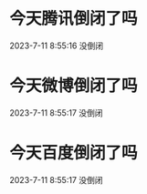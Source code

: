 # 今天腾讯倒闭了吗

2023-7-11 8:55:16 没倒闭

# 今天微博倒闭了吗

2023-7-11 8:55:17 没倒闭

# 今天百度倒闭了吗

2023-7-11 8:55:17 没倒闭

